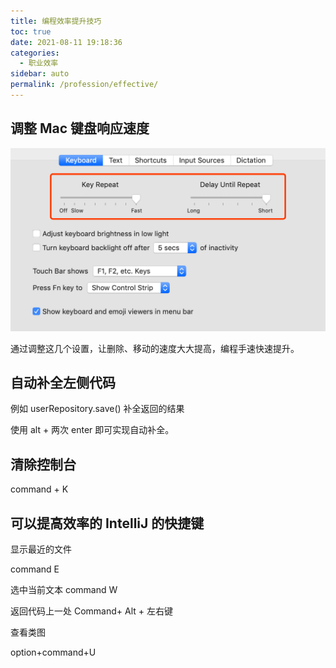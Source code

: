```yaml
---
title: 编程效率提升技巧
toc: true
date: 2021-08-11 19:18:36
categories: 
  - 职业效率
sidebar: auto
permalink: /profession/effective/
---
```


## 调整 Mac 键盘响应速度

![](./effective/mac-keyboard-setting.png)

通过调整这几个设置，让删除、移动的速度大大提高，编程手速快速提升。

## 自动补全左侧代码

例如 userRepository.save() 补全返回的结果

使用 alt + 两次 enter 即可实现自动补全。

## 清除控制台

command + K

## 可以提高效率的 IntelliJ 的快捷键

显示最近的文件

command E

选中当前文本
command W

返回代码上一处
Command+ Alt + 左右键

查看类图

option+command+U
